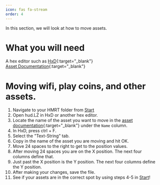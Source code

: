```yaml
---
icon: fas fa-stream
order: 4
---
```


In this section, we will look at how to move assets.

# What you will need
A hex editor such as [HxD](https://mh-nexus.de/en/downloads.php?product=HxD20){:target="_blank"}\
[Asset Documentation](https://docs.google.com/spreadsheets/d/1Q-Im3P5zSqNi6zYqaXtyS138hCdcIJDY7WxRt_FWdrg/edit#gid=1696778699&range=A1){:target="_blank"}

# Moving wifi, play coins, and other assets.
1. Navigate to your HMRT folder from [Start](/start#preparing-your-home-menu-for-modifications)
2. Open hud.LZ in HxD or another hex editor.
3. Locate the name of the asset you want to move in the [asset documentation](https://docs.google.com/spreadsheets/d/1Q-Im3P5zSqNi6zYqaXtyS138hCdcIJDY7WxRt_FWdrg/edit#gid=1696778699&range=A1){:target="_blank"} under the `Name` column.
4. In HxD, press ctrl + F.
5. Select the "Text-String" tab.
6. Copy in the name of the asset you are moving and hit OK.
7. Move 24 spaces to the right to get to the position values.
8. After moving 24 spaces you are on the X position. The next four columns define that.
9. Just past the X position is the Y position. The next four columns define the Y position.
10. After making your changes, save the file.
11. See if your assets are in the correct spot by using steps 4-5 in [Start](/start#layeredfs)!